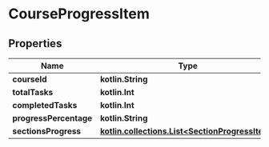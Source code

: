 
# CourseProgressItem

## Properties
| Name | Type | Description | Notes |
| ------------ | ------------- | ------------- | ------------- |
| **courseId** | **kotlin.String** |  |  |
| **totalTasks** | **kotlin.Int** |  |  |
| **completedTasks** | **kotlin.Int** |  |  |
| **progressPercentage** | **kotlin.String** |  |  |
| **sectionsProgress** | [**kotlin.collections.List&lt;SectionProgressItem&gt;**](SectionProgressItem.md) |  |  |



